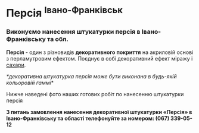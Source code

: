 # Персія <sup>Івано-Франківськ</sup>

### Виконуємо нанесення штукатурки персія в Івано-Франківську та обл.

**Персія** - один з різновидів **декоративного покриття** на акриловій основі з перламутровим ефектом.
Поєднує в собі декоративний ефект міражу і [сахари](http://www.artdecoration.com.ua/service/show-14-sakhara#ad-image-0).

_*декоративна штукатурка персія може бути виконана в будь-якій кольоровій гаммі_*

Нижче наведені фото наших готових робіт по нанесенню штукатурки персія

**З питань замовлення нанесення декоративної штукатурки «Персія» в Івано-Франківську та області телефонуйте за номером: (067) 339-05-12**
